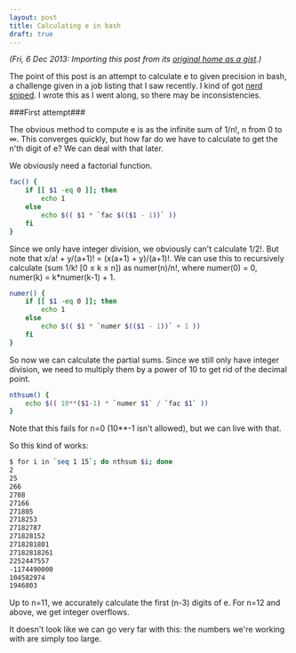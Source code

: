```yaml
---
layout: post
title: Calculating e in bash
draft: true
---
```

*(Fri, 6 Dec 2013: Importing this post from its [original home as a gist](https://gist.github.com/ChickenProp/2942612).)*

The point of this post is an attempt to calculate e to given precision in bash, a challenge given in a job listing that I saw recently. I kind of got [nerd sniped](http://xkcd.com/356/). I wrote this as I went along, so there may be inconsistencies.

###First attempt###

The obvious method to compute e is as the infinite sum of 1/n!, n from 0 to ∞. This converges quickly, but how far do we have to calculate to get the n'th digit of e? We can deal with that later.

We obviously need a factorial function.

```sh
fac() {
    if [[ $1 -eq 0 ]]; then
        echo 1
    else
        echo $(( $1 * `fac $(($1 - 1))` ))
    fi
}
```

Since we only have integer division, we obviously can't calculate 1/2!. But note that x/a! + y/(a+1)! = (x(a+1) + y)/(a+1)!. We can use this to recursively calculate (sum 1/k! \[0 ≤ k ≤ n\]) as numer(n)/n!, where numer(0) = 0, numer(k) = k\*numer(k-1) + 1.


```sh
numer() {
    if [[ $1 -eq 0 ]]; then
        echo 1
    else
        echo $(( $1 * `numer $(($1 - 1))` + 1 ))
    fi
}
```

So now we can calculate the partial sums. Since we still only have integer division, we need to multiply them by a power of 10 to get rid of the decimal point.

```sh
nthsum() {
    echo $(( 10**($1-1) * `numer $1` / `fac $1` ))
}
```

Note that this fails for n=0 (10\*\*-1 isn't allowed), but we can live with that.

So this kind of works:

```sh
$ for i in `seq 1 15`; do nthsum $i; done
2
25
266
2708
27166
271805
2718253
27182787
271828152
2718281801
27182818261
2252447557
-1174490000
104582974
1946803
```

Up to n=11, we accurately calculate the first (n-3) digits of e. For n=12 and above, we get integer overflows.

It doesn't look like we can go very far with this: the numbers we're working with are simply too large.
